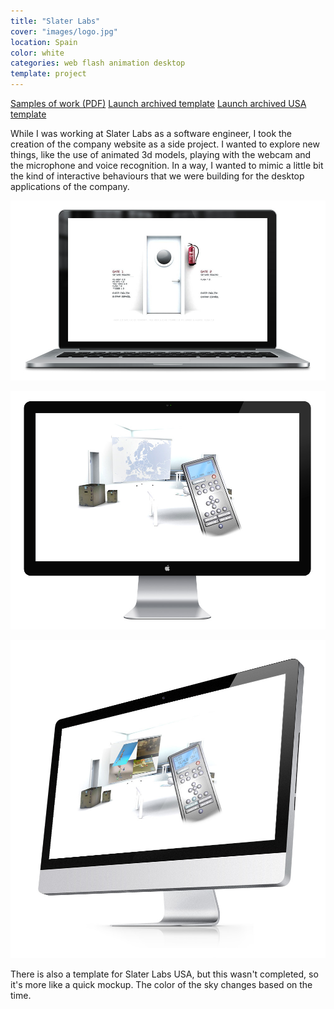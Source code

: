 ```yaml
---
title: "Slater Labs"
cover: "images/logo.jpg"
location: Spain
color: white
categories: web flash animation desktop
template: project
---
```


<p class="align-center">
<a class="btn" href="./samples-of-work.pdf" target="_blank">Samples of work (PDF)</a>
<a class="btn" href="http://work.joanmira.com/webs/slater/" target="_blank">Launch archived template</a>
<a class="btn" href="http://work.joanmira.com/webs/slaterusa/" target="_blank">Launch archived USA template</a>
</p>

While I was working at Slater Labs as a software engineer, I took the creation of the company website as a side project. I wanted to explore new things, like the use of animated 3d models, playing with the webcam and the microphone and voice recognition. In a way, I wanted to mimic a little bit the kind of interactive behaviours that we were building for the desktop applications of the company.

![](./images/1.jpg)

![](./images/2.jpg)

![](./images/3.jpg)

There is also a template for Slater Labs USA, but this wasn't completed, so it's more like a quick mockup. The color of the sky changes based on the time.
